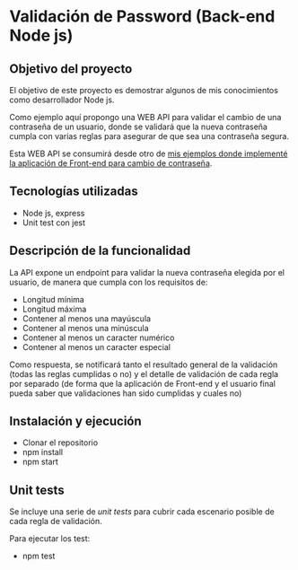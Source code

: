 # Validación de Password (Back-end Node js)

## Objetivo del proyecto
El objetivo de este proyecto es demostrar algunos de mis conocimientos como desarrollador Node js.

Como ejemplo aquí propongo una WEB API para validar el cambio de una contraseña de un usuario, donde se validará que la nueva contraseña cumpla con varias reglas para asegurar de que sea una contraseña segura. 

Esta WEB API se consumirá desde otro de [mis ejemplos donde implementé la aplicación de Front-end para cambio de contraseña](https://gonzalodiaz-validadordepassword.netlify.app/index.html).

## Tecnologías utilizadas
- Node js, express
- Unit test con jest

## Descripción de la funcionalidad
La API expone un endpoint para validar la nueva contraseña elegida por el usuario, de manera que cumpla con los requisitos de:
- Longitud mínima
- Longitud máxima
- Contener al menos una mayúscula
- Contener al menos una minúscula
- Contener al menos un caracter numérico
- Contener al menos un caracter especial

Como respuesta, se notificará tanto el resultado general de la validación (todas las reglas cumplidas o no) y el detalle de validación de cada regla por separado (de forma que la aplicación de Front-end y el usuario final pueda saber que validaciones han sido cumplidas y cuales no)


## Instalación y ejecución
- Clonar el repositorio
- npm install
- npm start


## Unit tests
Se incluye una serie de *unit tests* para cubrir cada escenario posible de cada regla de validación.

Para ejecutar los test:
- npm test
